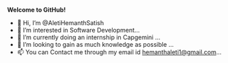 __Welcome to GitHub!__

- 👋 Hi, I’m @AletiHemanthSatish
- 👀 I’m interested in Software Development...
- 🌱 I’m currently doing an internship in Capgemini ...
- 💞️ I’m looking to gain as much knowledge as possible ...
- 📫 You can Contact me through my email id hemanthaleti1@gmail.com...

<!---
AletiHemanthSatish/AletiHemanthSatish is a ✨ special ✨ repository because its `README.md` (this file) appears on your GitHub profile.
You can click the Preview link to take a look at your changes.
--->

